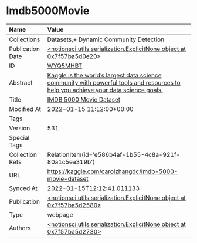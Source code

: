 # Imdb5000Movie
| Name             | Value                                                                                                                                                                                                        |
|:-----------------|:-------------------------------------------------------------------------------------------------------------------------------------------------------------------------------------------------------------|
| Collections      | Datasets,+ Dynamic Community Detection                                                                                                                                                                       |
| Publication Date | [<notionsci.utils.serialization.ExplicitNone object at 0x7f57ba5d0e20>](<notionsci.utils.serialization.ExplicitNone object at 0x7f57ba5d0e20>)                                                               |
| ID               | [WYQ5MHBT](<notionsci.utils.serialization.ExplicitNone object at 0x7f57ba5d0f40>)                                                                                                                            |
| Abstract         | [Kaggle is the world’s largest data science community with powerful tools and resources to help you achieve your data science goals.](<notionsci.utils.serialization.ExplicitNone object at 0x7f57ba5d20a0>) |
| Title            | [IMDB 5000 Movie Dataset](<notionsci.utils.serialization.ExplicitNone object at 0x7f57ba5d21c0>)                                                                                                             |
| Modified At      | 2022-01-15 11:12:00+00:00                                                                                                                                                                                    |
| Tags             |                                                                                                                                                                                                              |
| Version          | 531                                                                                                                                                                                                          |
| Special Tags     |                                                                                                                                                                                                              |
| Collection Refs  | RelationItem(id='e586b4af-1b55-4c8a-921f-80a1c5ea319b')                                                                                                                                                      |
| URL              | https://kaggle.com/carolzhangdc/imdb-5000-movie-dataset                                                                                                                                                      |
| Synced At        | 2022-01-15T12:12:41.011133                                                                                                                                                                                   |
| Publication      | [<notionsci.utils.serialization.ExplicitNone object at 0x7f57ba5d2580>](<notionsci.utils.serialization.ExplicitNone object at 0x7f57ba5d2580>)                                                               |
| Type             | webpage                                                                                                                                                                                                      |
| Authors          | [<notionsci.utils.serialization.ExplicitNone object at 0x7f57ba5d2730>](<notionsci.utils.serialization.ExplicitNone object at 0x7f57ba5d2730>)                                                               |

